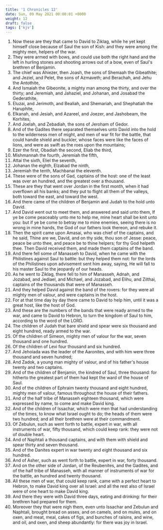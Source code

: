 ```yaml
---
title: '1 Chronicles 12'
date: Sun, 09 May 2021 00:00:01 +0000
weight: 12
draft: false
tags: ['kjv'] 
---
```


1. Now these are they that came to David to Ziklag, while he yet kept himself close because of Saul the son of Kish: and they were among the mighty men, helpers of the war.
2. They were armed with bows, and could use both the right hand and the left in hurling stones and shooting arrows out of a bow, even of Saul's brethren of Benjamin.
3. The chief was Ahiezer, then Joash, the sons of Shemaah the Gibeathite; and Jeziel, and Pelet, the sons of Azmaveth; and Berachah, and Jehu the Antothite,
4. And Ismaiah the Gibeonite, a mighty man among the thirty, and over the thirty; and Jeremiah, and Jahaziel, and Johanan, and Josabad the Gederathite,
5. Eluzai, and Jerimoth, and Bealiah, and Shemariah, and Shephatiah the Haruphite,
6. Elkanah, and Jesiah, and Azareel, and Joezer, and Jashobeam, the Korhites,
7. And Joelah, and Zebadiah, the sons of Jeroham of Gedor.
8. And of the Gadites there separated themselves unto David into the hold to the wilderness men of might, and men of war fit for the battle, that could handle shield and buckler, whose faces were like the faces of lions, and were as swift as the roes upon the mountains;
9. Ezer the first, Obadiah the second, Eliab the third,
10. Mishmannah the fourth, Jeremiah the fifth,
11. Attai the sixth, Eliel the seventh,
12. Johanan the eighth, Elzabad the ninth,
13. Jeremiah the tenth, Machbanai the eleventh.
14. These were of the sons of Gad, captains of the host: one of the least was over an hundred, and the greatest over a thousand.
15. These are they that went over Jordan in the first month, when it had overflown all his banks; and they put to flight all them of the valleys, both toward the east, and toward the west.
16. And there came of the children of Benjamin and Judah to the hold unto David.
17. And David went out to meet them, and answered and said unto them, If ye be come peaceably unto me to help me, mine heart shall be knit unto you: but if ye be come to betray me to mine enemies, seeing there is no wrong in mine hands, the God of our fathers look thereon, and rebuke it.
18. Then the spirit came upon Amasai, who was chief of the captains, and he said, Thine are we, David, and on thy side, thou son of Jesse: peace, peace be unto thee, and peace be to thine helpers; for thy God helpeth thee. Then David received them, and made them captains of the band.
19. And there fell some of Manasseh to David, when he came with the Philistines against Saul to battle: but they helped them not: for the lords of the Philistines upon advisement sent him away, saying, He will fall to his master Saul to the jeopardy of our heads.
20. As he went to Ziklag, there fell to him of Manasseh, Adnah, and Jozabad, and Jediael, and Michael, and Jozabad, and Elihu, and Zilthai, captains of the thousands that were of Manasseh.
21. And they helped David against the band of the rovers: for they were all mighty men of valour, and were captains in the host.
22. For at that time day by day there came to David to help him, until it was a great host, like the host of God.
23. And these are the numbers of the bands that were ready armed to the war, and came to David to Hebron, to turn the kingdom of Saul to him, according to the word of the LORD.
24. The children of Judah that bare shield and spear were six thousand and eight hundred, ready armed to the war.
25. Of the children of Simeon, mighty men of valour for the war, seven thousand and one hundred.
26. Of the children of Levi four thousand and six hundred.
27. And Jehoiada was the leader of the Aaronites, and with him were three thousand and seven hundred;
28. And Zadok, a young man mighty of valour, and of his father's house twenty and two captains.
29. And of the children of Benjamin, the kindred of Saul, three thousand: for hitherto the greatest part of them had kept the ward of the house of Saul.
30. And of the children of Ephraim twenty thousand and eight hundred, mighty men of valour, famous throughout the house of their fathers.
31. And of the half tribe of Manasseh eighteen thousand, which were expressed by name, to come and make David king.
32. And of the children of Issachar, which were men that had understanding of the times, to know what Israel ought to do; the heads of them were two hundred; and all their brethren were at their commandment.
33. Of Zebulun, such as went forth to battle, expert in war, with all instruments of war, fifty thousand, which could keep rank: they were not of double heart.
34. And of Naphtali a thousand captains, and with them with shield and spear thirty and seven thousand.
35. And of the Danites expert in war twenty and eight thousand and six hundred.
36. And of Asher, such as went forth to battle, expert in war, forty thousand.
37. And on the other side of Jordan, of the Reubenites, and the Gadites, and of the half tribe of Manasseh, with all manner of instruments of war for the battle, an hundred and twenty thousand.
38. All these men of war, that could keep rank, came with a perfect heart to Hebron, to make David king over all Israel: and all the rest also of Israel were of one heart to make David king.
39. And there they were with David three days, eating and drinking: for their brethren had prepared for them.
40. Moreover they that were nigh them, even unto Issachar and Zebulun and Naphtali, brought bread on asses, and on camels, and on mules, and on oxen, and meat, meal, cakes of figs, and bunches of raisins, and wine, and oil, and oxen, and sheep abundantly: for there was joy in Israel.
